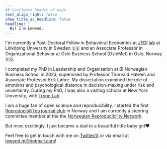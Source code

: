 ```yaml
---
## Configure header of page
text_align_right: false
show_title_as_headline: false
headline: |
  Hi! I´m Lewend.
---
```


<!-- this is a subheadline -->
I'm currently a Post-Doctoral Fellow in Behavioral Economics at [JEDI lab](http://jedilab.weebly.com/) at Linköping University in Sweden :sweden: and an Associate Professor in Organizational Behavior at Oslo Business School (OsloMet) in Oslo, Norway :norway:.

I completed my PhD in Leadership and Organisation at BI Norwegian Business School in 2023, supervised by Professor Thorvald Hærem and Associate Professor Erik Løhre. My dissertation examined the role of emotions and psychological distance in decision-making under risk and uncertainty. During my PhD, I was also a visiting scholar at New York University, with [Trope Lab](https://sites.google.com/nyu.edu/tropelab//).

I am a huge fan of open science and reproducibility. I started the first [ReproducibiliTea journal club](https://reproducibilitea.org/) in Norway and I am currently a steering committee member at the the [Norwegian Reproducibility Network](https://norrn.no/).

But most excitingly, I just became a dad to a beautiful little baby girl:heart:

Feel free to get in touch with me on [Twitter/X](https://twitter.com/LewendM) or via email at lewend.m@hotmail.com!